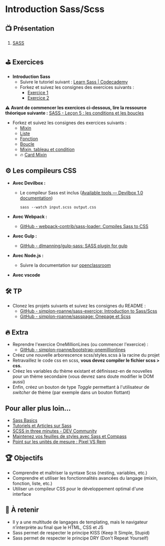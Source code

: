 ﻿# Introduction Sass/Scss

## 📺 Présentation
1. [SASS](https://docs.google.com/presentation/d/1tp6s6S3ly8hd5uiGJTlGSUhCaBIugNrOXo4EhGXKNG8/edit#slide=id.p)


## ⛳ Exercices
- **Introduction Sass**
  - Suivre le tutoriel suivant : [Learn Sass | Codecademy](https://www.codecademy.com/courses/learn-sass/lessons/hello-sass/exercises/hello-sass)
  - Forkez et suivez les consignes des exercices suivants :
    - [Exercice 1](https://codepen.io/PedroIdmkr/pen/WWmdZx)
    - [Exercice 2](https://codepen.io/J-r-my-Michel/pen/OJqxPVb)

⚠️ **Avant de commencer les exercices ci-dessous, lire la ressource théorique suivante :**
[SASS - Leçon 5 : les conditions et les boucles](https://grafikart.fr/tutoriels/sass-conditions-1106#autoplay)

- Forkez et suivez les consignes des exercices suivants :
  - [Mixin](https://codepen.io/J-r-my-Michel/pen/BabwyzW)
  - [Liste](https://codepen.io/PedroIdmkr/pen/wZOdmp)
  - [Fonction](https://codepen.io/PedroIdmkr/pen/YMgVJN)
  - [Boucle](https://codepen.io/PedroIdmkr/pen/oOVwGG)
  - [Mixin, tableau et condition](https://codepen.io/J-r-my-Michel/pen/BabwNpO)
  - 🔥 [Card Mixin](https://codepen.io/J-r-my-Michel/pen/mdoKWYz)

## ⚙️ Les compileurs CSS

- **Avec Devilbox :**
  - Le compileur Sass est inclus ([Available tools — Devilbox 1.0 documentation](https://devilbox.readthedocs.io/en/latest/readings/available-tools.html))
    ```
    sass --watch input.scss output.css
    ```

- **Avec Webpack :**
  - [GitHub - webpack-contrib/sass-loader: Compiles Sass to CSS](https://github.com/webpack-contrib/sass-loader)

- **Avec Gulp :**
  - [GitHub - dlmanning/gulp-sass: SASS plugin for gulp](https://github.com/dlmanning/gulp-sass#readme)

- **Avec Node.js :**
  - Suivre la documentation sur [openclassroom](https://openclassrooms.com/fr/courses/8069761-simplifiez-vous-le-css-avec-sass?archived-source=6106181)

- **Avec vscode**

## 🛠 TP
- Clonez les projets suivants et suivez les consignes du README :
  - [GitHub - simplon-roanne/sass-exercice: Introduction to Sass/Scss](https://github.com/g404-dev-web/sass-exercice)
  - [GitHub - simplon-roanne/sasspage: Onepage et Scss](https://github.com/g404-dev-web/sasspage)

## 🔥 Extra
- Reprendre l'exercice OneMillionLines (ou commencer l'exercice) :
  - [GitHub - simplon-roanne/bootstrap-onemillionlines](https://github.com/g404-dev-web/bootstrap-onemillionlines)
- Créez une nouvelle arborescence scss/styles.scss à la racine du projet
- Retravaillez le code css en scss, **vous devez compiler le fichier scss > css.**
- Créez les variables du thème existant et définissez-en de nouvelles pour un thème secondaire (vous devrez sans doute modifier le DOM aussi)
- Enfin, créez un bouton de type *Toggle* permettant à l'utilisateur de *switcher* de thème (par exemple dans un bouton flottant)

## Pour aller plus loin...

- [Sass Basics](https://sass-lang.com/guide/)
- [Tutoriels et Articles sur Sass](https://la-cascade.io/tag/sass)
- [SCSS in three minutes - DEV Community](https://dev.to/devdiaries/scss-in-three-minutes-5hmg)
- [Maintenez vos feuilles de styles avec Sass et Compass](https://openclassrooms.com/fr/courses/3363036-maintenez-vos-feuilles-de-styles-avec-sass-et-compass?status=waiting-for-publication)
- [Point sur les unités de mesure : Pixel VS Rem](https://codepen.io/PedroIdmkr/pen/Pgvoya)

## 🏆 Objectifs
- Comprendre et maîtriser la syntaxe Scss (nesting, variables, etc.)
- Comprendre et utiliser les fonctionnalités avancées du langage (mixin, fonction, liste, etc.)
- Utiliser un compileur CSS pour le développement optimal d'une interface

## 🧠 À retenir
- Il y a une multitude de langages de templating, mais le navigateur n’interprète au final que le HTML, CSS et JS
- Sass permet de respecter le principe KISS (Keep It Simple, Stupid)
- Sass permet de respecter le principe DRY (Don't Repeat Yourself)

